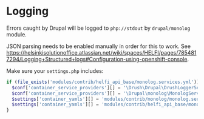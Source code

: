 # Logging

Errors caught by Drupal will be logged to `php://stdout` by `drupal/monolog` module.

JSON parsing needs to be enabled manually in order for this to work. See https://helsinkisolutionoffice.atlassian.net/wiki/spaces/HELFI/pages/7854817294/Logging+Structured+logs#Configuration-using-openshift-console.

Make sure your `settings.php` includes:

```php
if (file_exists('modules/contrib/helfi_api_base/monolog.services.yml')) {
  $conf['container_service_providers'][] = '\Drush\Drupal\DrushLoggerServiceProvider';
  $conf['container_service_providers'][] = '\Drupal\monolog\MonologServiceProvider';
  $settings['container_yamls'][] = 'modules/contrib/monolog/monolog.services.yml';
  $settings['container_yamls'][] = 'modules/contrib/helfi_api_base/monolog.services.yml';
}
```
